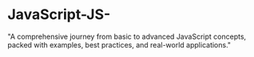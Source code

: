 # JavaScript-JS-
"A comprehensive journey from basic to advanced JavaScript concepts, packed with examples, best practices, and real-world applications."
